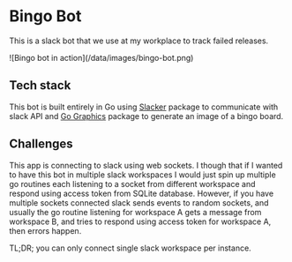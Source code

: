 # Bingo Bot

This is a slack bot that we use at my workplace to track failed releases.

<div class="img-md">
![Bingo bot in action](/data/images/bingo-bot.png)
</div><!---->

## Tech stack

This bot is built entirely in Go using [Slacker](https://github.com/shomali11/slacker#preparing-your-slack-app) package to communicate with slack API and [Go Graphics](https://github.com/fogleman/gg) package to generate an image of a bingo board.

## Challenges

This app is connecting to slack using web sockets. I though that if I wanted to have this bot in multiple slack workspaces I would just spin up multiple go routines each listening to a socket from different workspace and respond using access token from SQLite database. However, if you have multiple sockets connected slack sends events to random sockets, and usually the go routine listening for workspace A gets a message from workspace B, and tries to respond using access token for workspace A, then errors happen.


TL;DR; you can only connect single slack workspace per instance.
